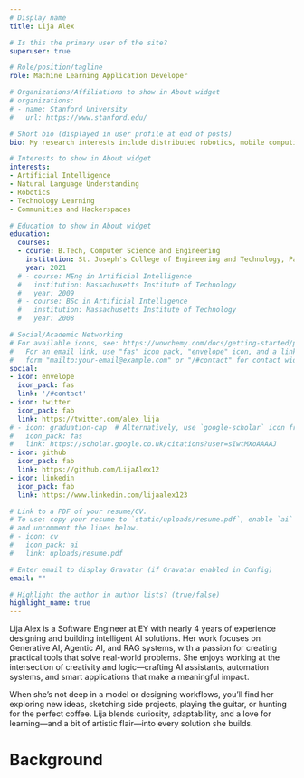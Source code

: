 ```yaml
---
# Display name
title: Lija Alex

# Is this the primary user of the site?
superuser: true

# Role/position/tagline
role: Machine Learning Application Developer

# Organizations/Affiliations to show in About widget
# organizations:
# - name: Stanford University
#   url: https://www.stanford.edu/

# Short bio (displayed in user profile at end of posts)
bio: My research interests include distributed robotics, mobile computing and programmable matter.

# Interests to show in About widget
interests:
- Artificial Intelligence
- Natural Language Understanding
- Robotics
- Technology Learning
- Communities and Hackerspaces

# Education to show in About widget
education:
  courses:
  - course: B.Tech, Computer Science and Engineering
    institution: St. Joseph's College of Engineering and Technology, Palai
    year: 2021
  # - course: MEng in Artificial Intelligence
  #   institution: Massachusetts Institute of Technology
  #   year: 2009
  # - course: BSc in Artificial Intelligence
  #   institution: Massachusetts Institute of Technology
  #   year: 2008

# Social/Academic Networking
# For available icons, see: https://wowchemy.com/docs/getting-started/page-builder/#icons
#   For an email link, use "fas" icon pack, "envelope" icon, and a link in the
#   form "mailto:your-email@example.com" or "/#contact" for contact widget.
social:
- icon: envelope
  icon_pack: fas
  link: '/#contact'
- icon: twitter
  icon_pack: fab
  link: https://twitter.com/alex_lija
# - icon: graduation-cap  # Alternatively, use `google-scholar` icon from `ai` icon pack
#   icon_pack: fas
#   link: https://scholar.google.co.uk/citations?user=sIwtMXoAAAAJ
- icon: github
  icon_pack: fab
  link: https://github.com/LijaAlex12
- icon: linkedin
  icon_pack: fab
  link: https://www.linkedin.com/lijaalex123

# Link to a PDF of your resume/CV.
# To use: copy your resume to `static/uploads/resume.pdf`, enable `ai` icons in `params.toml`, 
# and uncomment the lines below.
# - icon: cv
#   icon_pack: ai
#   link: uploads/resume.pdf

# Enter email to display Gravatar (if Gravatar enabled in Config)
email: ""

# Highlight the author in author lists? (true/false)
highlight_name: true
---
```


<p> Lija Alex is a Software Engineer at EY with nearly 4 years of experience designing and building intelligent AI solutions. Her work focuses on Generative AI, Agentic AI, and RAG systems, with a passion for creating practical tools that solve real-world problems. She enjoys working at the intersection of creativity and logic—crafting AI assistants, automation systems, and smart applications that make a meaningful impact.

When she’s not deep in a model or designing workflows, you’ll find her exploring new ideas, sketching side projects, playing the guitar, or hunting for the perfect coffee. Lija blends curiosity, adaptability, and a love for learning—and a bit of artistic flair—into every solution she builds. <p>

# Background

<!-- {{< icon name="download" pack="fas" >}} Download my {{< staticref "uploads/demo_resume.pdf" "newtab" >}}resumé{{< /staticref >}}. -->
